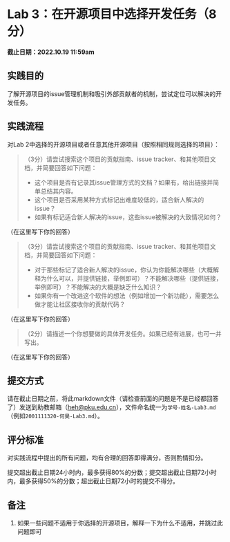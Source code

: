 # Lab 3：在开源项目中选择开发任务（8分）

**截止日期：2022.10.19 11:59am**

## 实践目的

了解开源项目的issue管理机制和吸引外部贡献者的机制，尝试定位可以解决的开发任务。

## 实践流程

对Lab 2中选择的开源项目或者任意其他开源项目（按照相同规则选择的项目）：
> （3分）请尝试搜索这个项目的贡献指南、issue tracker、和其他项目文档，并简要回答如下问题：
>   - 这个项目是否有记录其issue管理方式的文档？如果有，给出链接并简单总结其内容。
>   - 这个项目是否采用某种方式标记出难度较低的，适合新人解决的issue？
>   - 如果有标记适合新人解决的issue，这些issue被解决的大致情况如何？


（在这里写下你的回答）

> （3分）请尝试搜索这个项目的贡献指南、issue tracker、和其他项目文档，并简要回答如下问题：
>   - 对于那些标记了适合新人解决的issue，你认为你能解决哪些（大概解释为什么可以，并提供链接，举例即可）？不能解决哪些（提供链接，举例即可）？不能解决的大概是缺乏什么知识？
>   - 如果你有一个改进这个软件的想法（例如增加一个新功能），需要怎么做才能让社区接收你的贡献代码？


（在这里写下你的回答）

> （2分）请描述一个你想要做的具体开发任务。如果已经有进展，也可一并写出。

（在这里写下你的回答）

## 提交方式

请在截止日期之前，将此markdown文件（请检查前面的问题是不是已经都回答了）发送到助教邮箱（heh@pku.edu.cn），文件命名统一为`学号-姓名-Lab3.md`（例如`2001111320-何昊-Lab3.md`）。

## 评分标准

对实践流程中提出的所有问题，均有合理的回答即得满分，否则酌情扣分。

提交超出截止日期24小时内，最多获得80%的分数；提交超出截止日期72小时内，最多获得50%的分数；超出截止日期72小时的提交不得分。

## 备注

1. 如果一些问题不适用于你选择的开源项目，解释一下为什么不适用，并跳过此问题即可
